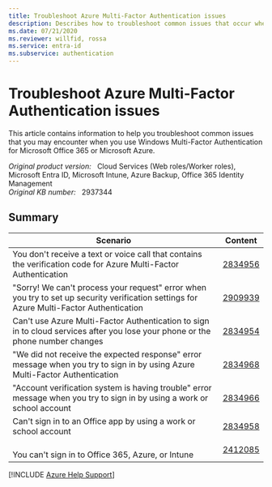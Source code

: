 ```yaml
---
title: Troubleshoot Azure Multi-Factor Authentication issues
description: Describes how to troubleshoot common issues that occur when you use the Windows Multi-Factor Authentication for Office 365 or Azure.
ms.date: 07/21/2020
ms.reviewer: willfid, rossa
ms.service: entra-id
ms.subservice: authentication
---
```

# Troubleshoot Azure Multi-Factor Authentication issues

This article contains information to help you troubleshoot common issues that you may encounter when you use Windows Multi-Factor Authentication for Microsoft Office 365 or Microsoft Azure.

_Original product version:_ &nbsp; Cloud Services (Web roles/Worker roles), Microsoft Entra ID, Microsoft Intune, Azure Backup, Office 365 Identity Management  
_Original KB number:_ &nbsp; 2937344

## Summary

|Scenario|Content|
|---|---|
|You don't receive a text or voice call that contains the verification code for Azure Multi-Factor Authentication| [2834956](https://support.microsoft.com/help/2834956) |
|"Sorry! We can't process your request" error when you try to set up security verification settings for Azure Multi-Factor Authentication| [2909939](https://support.microsoft.com/help/2909939) |
|Can't use Azure Multi-Factor Authentication to sign in to cloud services after you lose your phone or the phone number changes| [2834954](https://support.microsoft.com/help/2834954) |
|"We did not receive the expected response" error message when you try to sign in by using Azure Multi-Factor Authentication| [2834968](https://support.microsoft.com/help/2834968) |
|"Account verification system is having trouble" error message when you try to sign in by using a work or school account| [2834966](https://support.microsoft.com/help/2834966) |
|Can't sign in to an Office app by using a work or school account| [2834958](https://support.microsoft.com/help/2834958) |
|<br/>You can't sign in to Office 365, Azure, or Intune| [2412085](https://support.microsoft.com/help/2412085) |
  
[!INCLUDE [Azure Help Support](../../../includes/azure-help-support.md)]

